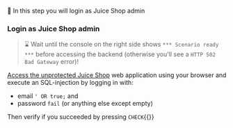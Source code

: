 <!--
SPDX-FileCopyrightText: 2025 United Security Providers AG, Switzerland

SPDX-License-Identifier: GPL-3.0-only
-->

&#127919; In this step you will login as Juice Shop admin

### Login as Juice Shop admin

> &#8987; Wait until the console on the right side shows `*** Scenario ready ***` before accessing the backend (otherwise you'll see a `HTTP 502 Bad Gateway` error)!

[Access the unprotected Juice Shop]({{TRAFFIC_HOST1_8080}}/#/login) web application using your browser and execute an SQL-injection by logging in with:

* email `' OR true;` and
* password `fail` (or anything else except empty)

Then verify if you succeeded by pressing `CHECK`{{}}
